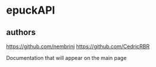 # epuckAPI

## authors
https://github.com/nembrinj
https://github.com/CedricRBR


Documentation that will appear on the main page
